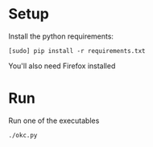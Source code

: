 # Setup

Install the python requirements:

    [sudo] pip install -r requirements.txt

You'll also need Firefox installed

# Run

Run one of the executables

    ./okc.py